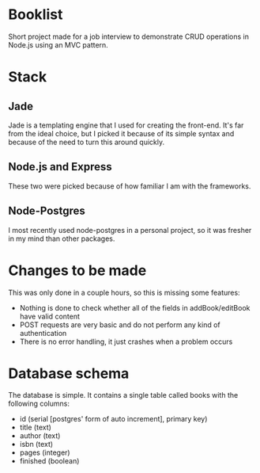 # Booklist

Short project made for a job interview to demonstrate CRUD operations in Node.js using an MVC pattern.

# Stack
## Jade
Jade is a templating engine that I used for creating the front-end. It's far from the ideal choice, but I picked it because of its simple syntax and because of the need to turn this around quickly.

## Node.js and Express
These two were picked because of how familiar I am with the frameworks.

## Node-Postgres
I most recently used node-postgres in a personal project, so it was fresher in my mind than other packages.

# Changes to be made
This was only done in a couple hours, so this is missing some features:
* Nothing is done to check whether all of the fields in addBook/editBook have valid content
* POST requests are very basic and do not perform any kind of authentication
* There is no error handling, it just crashes when a problem occurs

# Database schema
The database is simple. It contains a single table called books with the following columns:

* id (serial [postgres' form of auto increment], primary key)
* title (text)
* author (text)
* isbn (text)
* pages (integer)
* finished (boolean)
